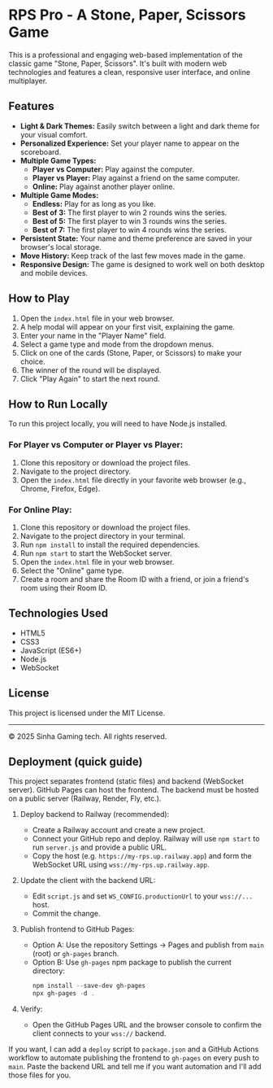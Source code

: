 # RPS Pro - A Stone, Paper, Scissors Game

This is a professional and engaging web-based implementation of the classic game "Stone, Paper, Scissors". It's built with modern web technologies and features a clean, responsive user interface, and online multiplayer.

## Features

* **Light & Dark Themes:** Easily switch between a light and dark theme for your visual comfort.
* **Personalized Experience:** Set your player name to appear on the scoreboard.
* **Multiple Game Types:**
    * **Player vs Computer:** Play against the computer.
    * **Player vs Player:** Play against a friend on the same computer.
    * **Online:** Play against another player online.
* **Multiple Game Modes:**
    * **Endless:** Play for as long as you like.
    * **Best of 3:** The first player to win 2 rounds wins the series.
    * **Best of 5:** The first player to win 3 rounds wins the series.
    * **Best of 7:** The first player to win 4 rounds wins the series.
* **Persistent State:** Your name and theme preference are saved in your browser's local storage.
* **Move History:** Keep track of the last few moves made in the game.
*   **Responsive Design:** The game is designed to work well on both desktop and mobile devices.

## How to Play

1.  Open the `index.html` file in your web browser.
2.  A help modal will appear on your first visit, explaining the game.
3.  Enter your name in the "Player Name" field.
4.  Select a game type and mode from the dropdown menus.
5.  Click on one of the cards (Stone, Paper, or Scissors) to make your choice.
6.  The winner of the round will be displayed.
7.  Click "Play Again" to start the next round.

## How to Run Locally

To run this project locally, you will need to have Node.js installed.

### For Player vs Computer or Player vs Player:

1.  Clone this repository or download the project files.
2.  Navigate to the project directory.
3.  Open the `index.html` file directly in your favorite web browser (e.g., Chrome, Firefox, Edge).

### For Online Play:

1.  Clone this repository or download the project files.
2.  Navigate to the project directory in your terminal.
3.  Run `npm install` to install the required dependencies.
4.  Run `npm start` to start the WebSocket server.
5.  Open the `index.html` file in your web browser.
6.  Select the "Online" game type.
7.  Create a room and share the Room ID with a friend, or join a friend's room using their Room ID.

## Technologies Used

*   HTML5
*   CSS3
*   JavaScript (ES6+)
*   Node.js
*   WebSocket

## License

This project is licensed under the MIT License.

---

&copy; 2025 Sinha Gaming tech. All rights reserved.

## Deployment (quick guide)

This project separates frontend (static files) and backend (WebSocket server). GitHub Pages can host the frontend. The backend must be hosted on a public server (Railway, Render, Fly, etc.).

1. Deploy backend to Railway (recommended):
    - Create a Railway account and create a new project.
    - Connect your GitHub repo and deploy. Railway will use `npm start` to run `server.js` and provide a public URL.
    - Copy the host (e.g. `https://my-rps.up.railway.app`) and form the WebSocket URL using `wss://my-rps.up.railway.app`.

2. Update the client with the backend URL:
    - Edit `script.js` and set `WS_CONFIG.productionUrl` to your `wss://...` host.
    - Commit the change.

3. Publish frontend to GitHub Pages:
    - Option A: Use the repository Settings -> Pages and publish from `main` (root) or `gh-pages` branch.
    - Option B: Use `gh-pages` npm package to publish the current directory:
      ```powershell
      npm install --save-dev gh-pages
      npx gh-pages -d .
      ```

4. Verify:
    - Open the GitHub Pages URL and the browser console to confirm the client connects to your `wss://` backend.

If you want, I can add a `deploy` script to `package.json` and a GitHub Actions workflow to automate publishing the frontend to `gh-pages` on every push to `main`. Paste the backend URL and tell me if you want automation and I'll add those files for you.